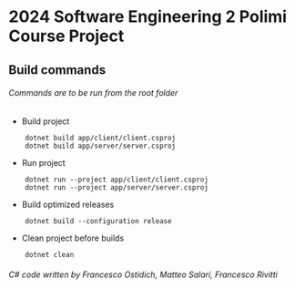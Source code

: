 # 2024 Software Engineering 2 Polimi Course Project

## Build commands

###### Commands are to be run from the root folder

- Build project
```
    dotnet build app/client/client.csproj
    dotnet build app/server/server.csproj
```
- Run project
```
    dotnet run --project app/client/client.csproj
    dotnet run --project app/server/server.csproj
```
- Build optimized releases
```
    dotnet build --configuration release
```
- Clean project before builds
```
    dotnet clean
```

###### C# code written by Francesco Ostidich, Matteo Salari, Francesco Rivitti
